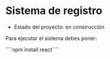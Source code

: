 <h1>Sistema de registro</h1>

- Estado del proyecto: en construcción

Para ejecutar el sistema debes poner:

´´´´npm install react´´´´
